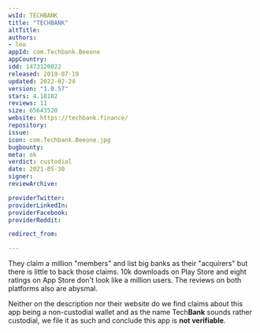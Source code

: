 ```yaml
---
wsId: TECHBANK
title: "TECHBANK"
altTitle: 
authors:
- leo
appId: com.Techbank.Beeone
appCountry: 
idd: 1473120022
released: 2019-07-19
updated: 2022-02-24
version: "1.0.57"
stars: 4.18182
reviews: 11
size: 65643520
website: https://techbank.finance/
repository: 
issue: 
icon: com.Techbank.Beeone.jpg
bugbounty: 
meta: ok
verdict: custodial
date: 2021-05-30
signer: 
reviewArchive:

providerTwitter: 
providerLinkedIn: 
providerFacebook: 
providerReddit: 

redirect_from:

---
```


They claim a million "members" and list big banks as their "acquirers" but there
is little to back those claims. 10k downloads on Play Store and eight ratings on
App Store don't look like a million users. The reviews on both platforms also
are abysmal.

Neither on the description nor their website do we find claims about this app being
a non-custodial wallet and as the name Tech**Bank** sounds rather custodial, we
file it as such and conclude this app is **not verifiable**.
